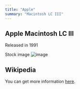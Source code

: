 ```yaml
---
title: "Apple"
summary: "Macintosh LC III"
---
```


## Apple Macintosh LC III

Released in 1991

Stock image 
![image](https://upload.wikimedia.org/wikipedia/commons/9/9b/Macintosh_LC_III_front.jpg)

## Wikipedia

You can get more information [here](https://en.wikipedia.org/wiki/Macintosh_LC_III).


